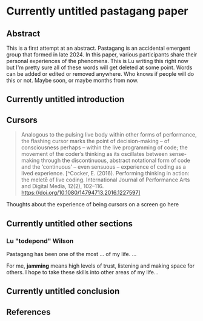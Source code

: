 # Currently untitled pastagang paper

## Abstract

This is a first attempt at an abstract. Pastagang is an accidental emergent group that formed in late 2024. In this paper, various participants share their personal experiences of the phenomena. This is Lu writing this right now but I'm pretty sure all of these words will get deleted at some point. Words can be added or edited or removed anywhere. Who knows if people will do this or not. Maybe soon, or maybe months from now.

## Currently untitled introduction

## Cursors

> Analogous to the pulsing live body within other forms of performance, the flashing cursor marks the point of decision-making – of consciousness perhaps – within the live programming of code; the movement of the coder’s thinking as its oscillates between sense-making through the discontinuous, abstract notational form of code and the ‘continuous’ – even sensuous – experience of coding as a lived experience.
> [^Cocker, E. (2016). Performing thinking in action: the meletē of live coding. International Journal of Performance Arts and Digital Media, 12(2), 102–116. https://doi.org/10.1080/14794713.2016.1227597]

Thoughts about the experience of being cursors on a screen go here

## Currently untitled other sections

### Lu "todepond" Wilson

Pastagang has been one of the most ... of my life. ...

For me, **jamming** means high levels of trust, listening and making space for others. I hope to take these skills into other areas of my life...

## Currently untitled conclusion 

## References

[^website]: [Pastagang website](https://pastagang.cc)
[^nudel]: [Nudel](https://nudel.cc)
